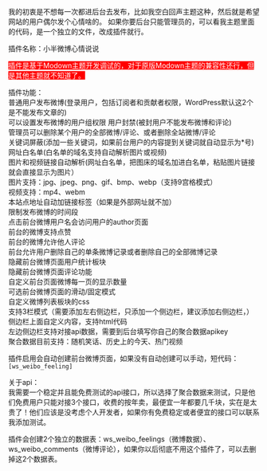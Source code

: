 我的初衷是不想每一次都进后台去发布，比如我空白回声主题这种，然后就是希望网站的用户偶尔发个心情啥的。
如果你要后台只能管理员的，可以看我主题里面的代码，是一个独立的文件，改成插件就行。  

插件名称：小半微博心情说说  

<mark style="background-color: red; color: white;">插件是基于Modown主题开发调试的，对于原版Modown主题的兼容性还行，但是其他主题就不知道了。</mark>


插件功能：  
普通用户发布微博(登录用户，包括订阅者和贡献者权限，WordPress默认这2个是不能发布文章的)    
可以设置发布微博的用户组权限
用户封禁(被封用户不能发布微博和评论)  
管理员可以删除某个用户的全部微博/评论、或者删除全站微博/评论  
关键词屏蔽(添加一些关键词，如果前台用户的内容提到关键词就自动显示为*号)  
网址白名单(白名单的域名支持自动解析图片或视频)  
图片和视频链接自动解析(网址白名单，把图床的域名加进白名单，粘贴图片链接就会直接显示为图片）  
图片支持：jpg、jpeg、png、gif、bmp、webp（支持9宫格模式）  
视频支持：mp4、webm  
本站点地址自动加链接标签（如果是外部网址就不加）  
限制发布微博的时间段  
点击前台微博用户名会访问用户的author页面  
前台的微博支持点赞  
前台的微博允许他人评论  
前台允许用户删除自己的单条微博记录或者删除自己的全部微博记录  
隐藏前台微博页面用户统计板块  
隐藏前台微博页面评论功能  
自定义前台页面微博每一页的显示数量  
可选前台微博页面的滑动/固定模式  
自定义微博列表板块的css  
支持3栏模式（需要添加左右侧边栏，只添加一个侧边栏，建议添加右侧边栏，）  
侧边栏上面自定义内容，支持html代码  
左边侧边栏支持对接api数据，需要到后台填写你自己的聚合数据apikey  
聚合数据目前支持：随机笑话、历史上的今天、热门视频  


插件启用会自动创建前台微博页面，如果没有自动创建可以手动，短代码：
`[ws_weibo_feeling]`

  
关于api：  
我需要一个稳定并且能免费测试的api接口，所以选择了聚合数据来测试，只是他们免费用户只能对接3个接口，收费的按年卖，最便宜一年都要几千块，实在是太贵了！他们应该是没考虑个人开发者，如果你有免费稳定或者便宜的接口可以联系我添加测试。  

插件会创建2个独立的数据表：ws_weibo_feelings（微博数据）、ws_weibo_comments（微博评论），如果你以后彻底不用这个插件了，可以去删掉这2个数据表。
